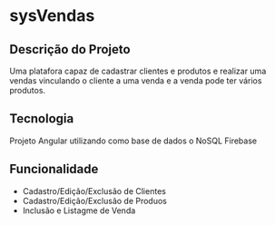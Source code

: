# sysVendas

## Descrição do Projeto
Uma platafora capaz de cadastrar clientes e produtos e realizar uma vendas vinculando o cliente a uma venda e a venda pode ter vários produtos. 

## Tecnologia
Projeto Angular utilizando como base de dados o NoSQL Firebase

## Funcionalidade
- Cadastro/Edição/Exclusão de Clientes
- Cadastro/Edição/Exclusão de Produos
- Inclusão e Listagme de Venda

